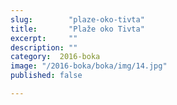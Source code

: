 ```yaml
---
slug:        "plaze-oko-tivta"
title:       "Plaže oko Tivta"
excerpt:     ""
description: ""
category:  2016-boka
image: "/2016-boka/boka/img/14.jpg"
published: false

---
```

